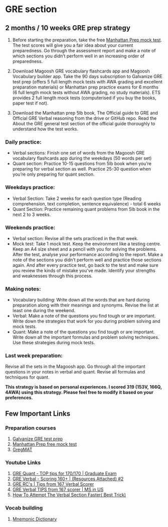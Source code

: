 # GRE section

## 2 months / 10 weeks GRE prep strategy 

1. Before starting the preparation, take the free [Manhattan Prep mock test](https://www.manhattanprep.com/gre/free-gre-practice-test/). The test scores will give you a fair idea about your current preparedness. Go through the assessment report and make a note of which sections you didn’t perform well in an increasing order of preparedness.

2. Download Magoosh GRE vocabulary flashcards app and Magoosh Vocabulary builder app. Take the 90 days subscription to Galvanize GRE test prep (offers 5 full length mock tests with AWA grading and excellent preparation materials) or Manhattan prep practice exams for 6 months (6 full length mock tests without AWA grading, no study materials). ETS provides 2 full length mock tests (computerised if you buy the books, paper test if not).

3. Download the Manhattan prep 5lb book, The Official guide to GRE and Official GRE Verbal reasoning from the drive or GitHub repo. Read the About the GRE general test section of the official guide thoroughly to understand how the test works.

### Daily practice:
* Verbal sections:
Finish one set of words from the Magoosh GRE vocabulary flashcards app during the weekdays (50 words per set)
* Quant section:
Practice 10-15 questions from 5lb book when you’re preparing for verbal section as well.
Practice 25-30 question when you’re only preparing for quant section.

### Weekdays practice:
* Verbal Section:
Take 2 weeks for each question type (Reading comprehension, text completion, sentence equivalence) - total 6 weeks
* Quant Section:
Practice remaining quant problems from 5lb book in the next 2 to 3 weeks.


### Weekends practice:
* Verbal section:
Revise all the sets practiced in the that week.
* Mock test:
Take 1 mock test. Keep the environment like a testing centre. Keep an A4 size sheet and a pencil with you for solving the problems.
After the test, analyse your performance according to the report. Make a note of the sections you didn’t perform well and practice those sections again. 
And after every practice test, go back to the test and make sure you review the kinds of mistake you've made. Identify your strengths and weaknesses through this process.

### Making notes:
* Vocabulary building:
Write down all the words that are hard during preparation along with their meanings and synonyms. Revise the list at least one during the weekend.
* Verbal:
Make a note of the questions you find tough or are important. Write down the strategies that work for you during problem solving and mock tests.
* Quant:
Make a note of the questions you find tough or are important. Write down all the important formulas and problem solving techniques. Use these strategies during mock tests.

### Last week preparation:
Revise all the sets in the Magoosh app.
Go through all the important questions in your notes in verbal and quant. Revise all formulas and techniques for quant.

**This strategy is based on personal experiences. I scored 319 (153V, 166Q, 4AWA) using this strategy. Please feel free to modify it based on your preferences.**

## Few Important Links

### Preparation courses

1. [Galvanize GRE test prep](https://galvanizetestprep.com/gre-test-prep/)
2. [Manhattan Prep free mock test](https://www.manhattanprep.com/gre/resources/)
3. [GregMAT](https://www.gregmat.com/)

### Youtube Links

1. [GRE Quant - TOP tips for 170/170 | Graduate Exam](https://www.youtube.com/watch?v=VsH_3Lf5UGc&t=304s)
2. [GRE Verbal - Scoring 160+ | (Resources Attached) #2](https://www.youtube.com/watch?v=KSArEIaQnSQ&t=483s)
3. [GRE RC's | Tips from 167 Verbal Scorer](https://www.youtube.com/watch?v=tmtFXw22p2w&t=83s)
4. [GRE Verbal TIPS from 167 scorer | MS in US](https://www.youtube.com/watch?v=UkD7UB2K0WU)
5. [How To Attempt The Verbal Section Faster( Best Trick)](https://www.youtube.com/watch?v=TIwM5F4NtTM)

### Vocab building

1. [Mnemonic Dictionary](https://mnemonicdictionary.com/)


